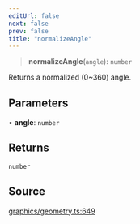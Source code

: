 ```yaml
---
editUrl: false
next: false
prev: false
title: "normalizeAngle"
---
```


> **normalizeAngle**(`angle`): `number`

Returns a normalized (0~360) angle.

## Parameters

• **angle**: `number`

## Returns

`number`

## Source

[graphics/geometry.ts:649](https://github.com/dgmjs/dgmjs/blob/main/packages/core/src/graphics/geometry.ts#L649)
